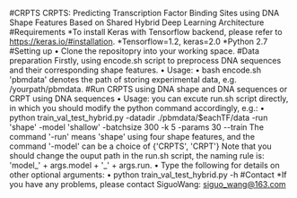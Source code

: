 #CRPTS
  CRPTS: Predicting Transcription Factor Binding Sites using DNA Shape Features Based on Shared Hybrid Deep Learning Architecture
#Requirements
  *To install Keras with Tensorflow backend, please refer to https://keras.io/#installation.
  *Tensorflow=1.2, keras=2.0
  *Python 2.7
#Setting up
    •	Clone the repositopry into your working space.
#Data preparation
    Firstly, using encode.sh script to preprocess DNA sequences and their corresponding shape features.
    •	Usage: 
    •	bash encode.sh <pbmdata>
    'pbmdata' denotes the path of storing experimental data, e.g. /yourpath/pbmdata.
#Run CRPTS using DNA shape and DNA sequences or CRPT using DNA sequences
    •	Usage: you can excute run.sh script directly, in which you should modify the python command accordingly, e.g.: 
    •	python train_val_test_hybrid.py -datadir ./pbmdata/$eachTF/data -run 'shape' -model 'shallow' -batchsize 300 -k 5 -params 30 --train
    The command '-run' means 'shape' using four shape features, and the command '-model' can be a choice of {'CRPTS', 'CRPT'}
    Note that you should change the ouput path in the run.sh script, the naming rule is: 'model_' + args.model + '_' + args.run.
    •	Type the following for details on other optional arguments: 
    •	python train_val_test_hybrid.py -h
 #Contact
 *If you have any problems, please contact SiguoWang: siguo_wang@163.com

